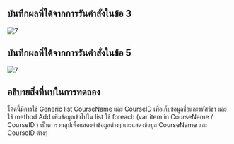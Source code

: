## บันทึกผลที่ได้จากการรันคำสั่งในข้อ 3
![7](https://github.com/Nitiphum7/03376836-OOP-2566-Lab-14/assets/144196695/90435697-2725-4833-97c3-49a0a8945f06)


## บันทึกผลที่ได้จากการรันคำสั่งในข้อ 5
![7](https://github.com/Nitiphum7/03376836-OOP-2566-Lab-14/assets/144196695/8a157565-8402-40f2-a933-2a757f65b085)


## อธิบายสิ่งที่พบในการทดลอง
โค้ดนี้มีการใช้ Generic list CourseName และ CourseID เพื่อเก็บข้อมูลชื่อและรหัสวิชา และใช้ method Add เพิ่มข้อมูลเข้าไปใน list
 ใช้ foreach (var item in CourseName / CourseID )  เป็นการวนลูปเพื่อแสดงค่าข้อมูลต่างๆ
 และแสดงข้อมูล CourseName และ CourseID ต่างๆ
